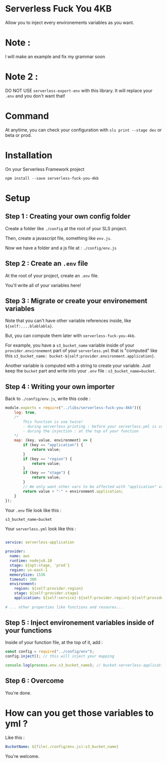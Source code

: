 # Serverless Fuck You 4KB

Allow you to inject every environements variables as you want.

# Note : 

I will make an example and fix my grammar soon

# Note 2 : 

DO NOT USE `serverless-export-env` with this library. It will replace your `.env` and you don't want that!

# Command 

At anytime, you can check your configuration with `sls print --stage dev` or beta or prod. 

# Installation

On your Serverless Framework project

`npm install --save serverless-fuck-you-4kb`

# Setup

## Step 1 : Creating your own config folder

Create a folder like `./config` at the root of your SLS project.

Then, create a javascript file, something like `env.js`.

Now we have a folder and a js file at : `./config/env.js`

## Step 2 : Create an `.env` file

At the root of your project, create an `.env` file. 

You'll write all of your variables here!

## Step 3 : Migrate or create your environement variables

Note that you can't have other variable references inside, like `${self:....blablabla}`. 

But, you can compute them later with `serverless-fuck-you-4kb`. 

For example, you have a `s3_bucket_name` variable inside of your `provider.environement` part of your `serverless.yml` that is "computed" like this `s3_bucket_name: bucket-${self:provider.environment.application}`.

Another variable is computed with a string to create your variable. Just keep the `bucket` part and write into your `.env` file : `s3_bucket_name=bucket`.

## Step 4 : Writing your own importer

Back to `./config/env.js`, write this code : 

```javascript
module.exports = require("../libs/serverless-fuck-you-4kb")({
	log: true,
	/*
		This function is use twice!
		- during serverless printing : before your serverless.yml is computed
		- during the injection : at the top of your function
	*/
	map: (key, value, environment) => {
		if (key == "application") {
			return value;
		}
		if (key == "region") {
			return value;
		}
		if (key == "stage") {
			return value;
		}
		// We only want other vars to be affected with "application" var
		return value + "-" + environment.application;
	}
});
```

Your `.env` file look like this :

```javascript
s3_bucket_name=bucket
```

Your `serverless.yml` look like this :

```yaml

service: serverless-application

provider:
  name: aws
  runtime: nodejs6.10
  stage: ${opt:stage, 'prod'}
  region: us-east-1
  memorySize: 1536
  timeout: 300
  environment:
    region: ${self:provider.region}
    stage: ${self:provider.stage}
    application: ${self:service}-${self:provider.region}-${self:provider.stage}
    
# ... other properties like functions and resoures... 
```

## Step 5 : Inject environement variables inside of your functions

Inside of your function file, at the top of it, add : 

```javascript
const config = require("../config/env");
config.inject(); // this will inject your mapping 

console.log(process.env.s3_bucket_name); // bucket-serverless-application-us-east-1-dev
```

## Step 6 : Overcome

You're done.

# How can you get those variables to yml ?

Like this : 

```yaml
BucketName: ${file(./config/env.js):s3_bucket_name}
```

You're welcome.













